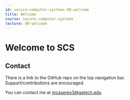 ```yaml
---
id: secure-computer-systems-00-welcome
title: Welcome
course: secure-computer-systems
lecture: 00-welcome
---
```


# Welcome to SCS

## Contact

There is a link to the GitHub repo on the top navigation bar. Support/contributions are encouraged.

You can contact me at mcaseres3@gatech.edu

